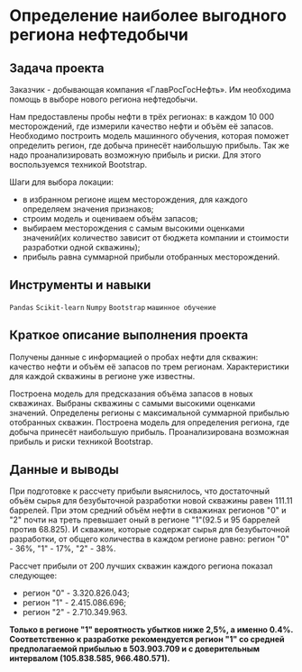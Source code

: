# Определение наиболее выгодного региона нефтедобычи

## Задача проекта

Заказчик - добывающая компания «ГлавРосГосНефть». Им необходима помощь в выборе нового региона нефтедобычи.

Нам предоставлены пробы нефти в трёх регионах: в каждом 10 000 месторождений, где измерили качество нефти и объём её запасов. Необходимо построить модель машинного обучения, которая поможет определить регион, где добыча принесёт наибольшую прибыль. Так же надо проанализировать возможную прибыль и риски. Для этого воспользуемся техникой Bootstrap.

Шаги для выбора локации:

- в избранном регионе ищем месторождения, для каждого определяем значения признаков;
- строим модель и оцениваем объём запасов;
- выбираем месторождения с самым высокими оценками значений(их количество зависит от бюджета компании и стоимости разработки одной скважины);
- прибыль равна суммарной прибыли отобранных месторождений.


## Инструменты и навыки

`Pandas`
`Scikit-learn`
`Numpy`
`Bootstrap`
`машинное обучение`


## Краткое описание выполнения проекта

Получены данные с информацией о пробах нефти для скважин: качество нефти и объём её запасов по трем регионам. Характеристики для каждой скважины в регионе уже известны. 

Построена модель для предсказания объёма запасов в новых скважинах.
Выбраны скважины с самыми высокими оценками значений.
Определены регионы с максимальной суммарной прибылью отобранных скважин.
Построена модель для определения региона, где добыча принесёт наибольшую прибыль. Проанализирована возможная прибыль и риски техникой Bootstrap.

## Данные и выводы

При подготовке к рассчету прибыли выяснилось, что достаточный объём сырья для безубыточной разработки новой скважины равен 111.11 баррелей. При этом средний объём нефти в скважинах регионов "0" и "2" почти на треть превышает оный в регионе "1"(92.5 и 95 баррелей против 68.825). И скважин, которые содержат сырья для безубыточной разработки, от общего количества в каждом регионе равно: регион "0" - 36%, "1" - 17%, "2" - 38%.

Рассчет прибыли от 200 лучших скважин каждого региона показал следующее:
- регион "0" - 3.320.826.043;
- регион "1" - 2.415.086.696;
- регион "2" - 2.710.349.963.

**Только в регионе "1" вероятность убытков ниже 2,5%, а именно 0.4%. Соответственно к разработке рекомендуется регион "1" со средней предполагаемой прибылью в 503.903.709 и с доверительным интервалом (105.838.585, 966.480.571).**
